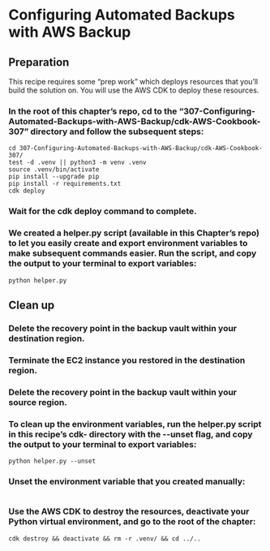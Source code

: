 # Configuring Automated Backups with AWS Backup
## Preparation
This recipe requires some “prep work” which deploys resources that you’ll build the solution on. You will use the AWS CDK to deploy these resources. 

### In the root of this chapter’s repo, cd to the “307-Configuring-Automated-Backups-with-AWS-Backup/cdk-AWS-Cookbook-307” directory and follow the subsequent steps:
```
cd 307-Configuring-Automated-Backups-with-AWS-Backup/cdk-AWS-Cookbook-307/
test -d .venv || python3 -m venv .venv
source .venv/bin/activate
pip install --upgrade pip
pip install -r requirements.txt
cdk deploy
```

### Wait for the cdk deploy command to complete. 

### We created a helper.py script (available in this Chapter’s repo) to let you easily create and export environment variables to make subsequent commands easier. Run the script, and copy the output to your terminal to export variables:

`python helper.py`


## Clean up 
###  Delete the recovery point in the backup vault within your destination region.

### Terminate the EC2 instance you restored in the destination region.

### Delete the recovery point in the backup vault within your source region.

### To clean up the environment variables, run the helper.py script in this recipe’s cdk- directory with the --unset flag, and copy the output to your terminal to export variables:

`python helper.py --unset`

### Unset the environment variable that you created manually:
```

```

### Use the AWS CDK to destroy the resources, deactivate your Python virtual environment, and go to the root of the chapter:

`cdk destroy && deactivate && rm -r .venv/ && cd ../..`
